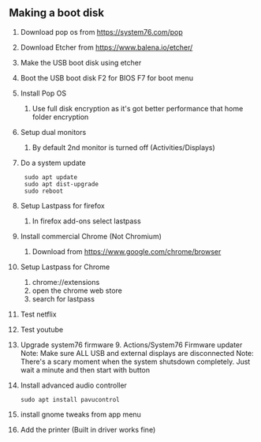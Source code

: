 ## Making a boot disk
1. Download pop os from https://system76.com/pop
2. Download Etcher from https://www.balena.io/etcher/
3. Make the USB boot disk using etcher
4. Boot the USB boot disk F2 for BIOS F7 for boot menu
5. Install Pop OS
    1. Use full disk encryption as it's got better performance that home folder encryption
6. Setup dual monitors
    1. By default 2nd monitor is turned off (Activities/Displays)
7. Do a system update

        sudo apt update
        sudo apt dist-upgrade
        sudo reboot
        
8. Setup Lastpass for firefox
    1.  In firefox add-ons select lastpass
9. Install commercial Chrome (Not Chromium)
    1.  Download from https://www.google.com/chrome/browser
10. Setup Lastpass for Chrome
	1. chrome://extensions
	2. open the chrome web store
	3. search for lastpass
11. Test netflix
12. Test youtube
13. Upgrade system76 firmware
    9. Actions/System76 Firmware updater
        Note: Make sure ALL USB and external displays are disconnected
        Note: There's a scary moment when the system shutsdown completely.  Just wait a minute and then start with button

14. Install advanced audio controller

        sudo apt install pavucontrol   

15. install gnome tweaks from app menu
16. Add the printer (Built in driver works fine)
  
<!--stackedit_data:
eyJoaXN0b3J5IjpbLTE1MDUzNjM4NTYsMjA5ODc2ODU3NCwtMT
g5NTQyODQzOSwtNjU4MzIxNTY0LC0xODU3NTkyODQwLDIxMjM2
NjA0MTUsMTY1NzUyOTA1NiwtNzY0NDc1MDQzLC0yMDE2NDQxOT
Y1LDQxNzU3ODg2MywtMTQ0MDMxMDgzNSwtMTYwMjM3NzkyNywz
MDU3MzgwMTZdfQ==
-->